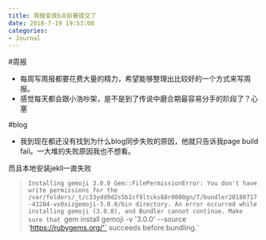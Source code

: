 ```yaml
---
title: 周报变成6点前要提交了
date: 2018-7-19 19:53:00
categories:
- Journal
---
```


#周报
- 每周写周报都要花费大量的精力，希望能够整理出比较好的一个方式来写周报。
- 感觉每天都会跟小浩吵架，是不是到了传说中磨合期最容易分手的阶段了？心塞

#blog
- 我到现在都还没有找到为什么blog同步失败的原因，他就只告诉我page build fail。一大堆的失败原因我也不想看。

而且本地安装jekll一直失败
>`Installing gemoji 3.0.0
Gem::FilePermissionError: You don't have write permissions for the
/var/folders/_t/c33ydd9d2s5b1cf9ltcks68r0000gn/T/bundler20180717-43284-vx0xizgemoji-3.0.0/bin
directory.
An error occurred while installing gemoji (3.0.0), and Bundler
cannot continue.
Make sure that `gem install gemoji -v '3.0.0' --source 'https://rubygems.org/'`
succeeds before bundling.`